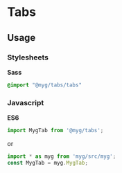 # Tabs

## Usage

### Stylesheets

**Sass**

```sass
@import "@myg/tabs/tabs"
```

### Javascript

**ES6**

```js
import MygTab from '@myg/tabs';
```

or

```js
import * as myg from 'myg/src/myg';
const MygTab = myg.MygTab;
```
